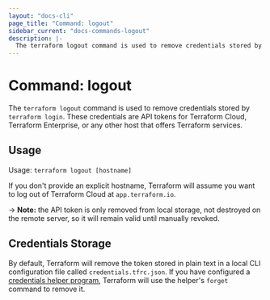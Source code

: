 ```yaml
---
layout: "docs-cli"
page_title: "Command: logout"
sidebar_current: "docs-commands-logout"
description: |-
  The terraform logout command is used to remove credentials stored by terraform login.
---
```


# Command: logout

The `terraform logout` command is used to remove credentials stored by
`terraform login`. These credentials are API tokens for Terraform Cloud,
Terraform Enterprise, or any other host that offers Terraform services.

## Usage

Usage: `terraform logout [hostname]`

If you don't provide an explicit hostname, Terraform will assume you want to
log out of Terraform Cloud at `app.terraform.io`.

-> **Note:** the API token is only removed from local storage, not destroyed on
the remote server, so it will remain valid until manually revoked.

## Credentials Storage

By default, Terraform will remove the token stored in plain text in a local CLI
configuration file called `credentials.tfrc.json`. If you have configured a
[credentials helper program](cli-config.html#credentials-helpers), Terraform
will use the helper's `forget` command to remove it.
